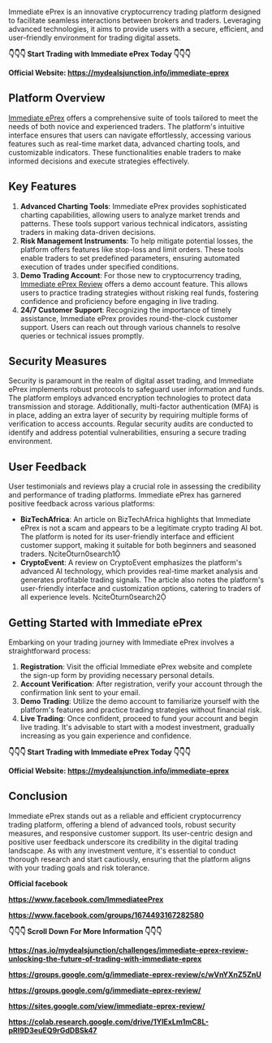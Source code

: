 Immediate ePrex is an innovative cryptocurrency trading platform designed to facilitate seamless interactions between brokers and traders. Leveraging advanced technologies, it aims to provide users with a secure, efficient, and user-friendly environment for trading digital assets.

<strong>👇👇👇 Start Trading with Immediate ePrex Today 👇👇👇</strong>

<strong>Official Website: <a href="https://mydealsjunction.info/immediate-eprex">https://mydealsjunction.info/immediate-eprex</a></strong>
<h2><strong>Platform Overview</strong></h2>
<a href="https://www.facebook.com/ImmediateePrex">Immediate ePrex</a> offers a comprehensive suite of tools tailored to meet the needs of both novice and experienced traders. The platform's intuitive interface ensures that users can navigate effortlessly, accessing various features such as real-time market data, advanced charting tools, and customizable indicators. These functionalities enable traders to make informed decisions and execute strategies effectively.
<h2><strong>Key Features</strong></h2>
<ol>
 	<li><strong>Advanced Charting Tools</strong>: Immediate ePrex provides sophisticated charting capabilities, allowing users to analyze market trends and patterns. These tools support various technical indicators, assisting traders in making data-driven decisions.</li>
 	<li><strong>Risk Management Instruments</strong>: To help mitigate potential losses, the platform offers features like stop-loss and limit orders. These tools enable traders to set predefined parameters, ensuring automated execution of trades under specified conditions.</li>
 	<li><strong>Demo Trading Account</strong>: For those new to cryptocurrency trading, <a href="https://www.facebook.com/groups/1674493167282580">Immediate ePrex Review</a> offers a demo account feature. This allows users to practice trading strategies without risking real funds, fostering confidence and proficiency before engaging in live trading.</li>
 	<li><strong>24/7 Customer Support</strong>: Recognizing the importance of timely assistance, Immediate ePrex provides round-the-clock customer support. Users can reach out through various channels to resolve queries or technical issues promptly.</li>
</ol>
<h2><strong>Security Measures</strong></h2>
Security is paramount in the realm of digital asset trading, and Immediate ePrex implements robust protocols to safeguard user information and funds. The platform employs advanced encryption technologies to protect data transmission and storage. Additionally, multi-factor authentication (MFA) is in place, adding an extra layer of security by requiring multiple forms of verification to access accounts. Regular security audits are conducted to identify and address potential vulnerabilities, ensuring a secure trading environment.
<h2><strong>User Feedback</strong></h2>
User testimonials and reviews play a crucial role in assessing the credibility and performance of trading platforms. Immediate ePrex has garnered positive feedback across various platforms:
<ul>
 	<li><strong>BizTechAfrica</strong>: An article on BizTechAfrica highlights that Immediate ePrex is not a scam and appears to be a legitimate crypto trading AI bot. The platform is noted for its user-friendly interface and efficient customer support, making it suitable for both beginners and seasoned traders. citeturn0search1</li>
 	<li><strong>CryptoEvent</strong>: A review on CryptoEvent emphasizes the platform's advanced AI technology, which provides real-time market analysis and generates profitable trading signals. The article also notes the platform's user-friendly interface and customization options, catering to traders of all experience levels. citeturn0search2</li>
</ul>
<h2><strong>Getting Started with Immediate ePrex</strong></h2>
Embarking on your trading journey with Immediate ePrex involves a straightforward process:
<ol>
 	<li><strong>Registration</strong>: Visit the official Immediate ePrex website and complete the sign-up form by providing necessary personal details.</li>
 	<li><strong>Account Verification</strong>: After registration, verify your account through the confirmation link sent to your email.</li>
 	<li><strong>Demo Trading</strong>: Utilize the demo account to familiarize yourself with the platform's features and practice trading strategies without financial risk.</li>
 	<li><strong>Live Trading</strong>: Once confident, proceed to fund your account and begin live trading. It's advisable to start with a modest investment, gradually increasing as you gain experience and confidence.</li>
</ol>
<strong>👇👇👇 Start Trading with Immediate ePrex Today 👇👇👇</strong>

<strong>Official Website: <a href="https://mydealsjunction.info/immediate-eprex">https://mydealsjunction.info/immediate-eprex</a></strong>
<h2><strong>Conclusion</strong></h2>
Immediate ePrex stands out as a reliable and efficient cryptocurrency trading platform, offering a blend of advanced tools, robust security measures, and responsive customer support. Its user-centric design and positive user feedback underscore its credibility in the digital trading landscape. As with any investment venture, it's essential to conduct thorough research and start cautiously, ensuring that the platform aligns with your trading goals and risk tolerance.

<strong>Official facebook</strong>

<strong><a href="https://www.facebook.com/ImmediateePrex">https://www.facebook.com/ImmediateePrex</a></strong>

<strong><a href="https://www.facebook.com/groups/1674493167282580">https://www.facebook.com/groups/1674493167282580</a></strong>

<strong>👇👇👇 Scroll Down For More Information 👇👇👇</strong>

<strong><a href="https://nas.io/mydealsjunction/challenges/immediate-eprex-review-unlocking-the-future-of-trading-with-immediate-eprex">https://nas.io/mydealsjunction/challenges/immediate-eprex-review-unlocking-the-future-of-trading-with-immediate-eprex</a></strong>

<strong><a href="https://groups.google.com/g/immediate-eprex-review/c/wVnYXnZ5ZnU">https://groups.google.com/g/immediate-eprex-review/c/wVnYXnZ5ZnU</a></strong>

<strong><a href="https://groups.google.com/g/immediate-eprex-review/">https://groups.google.com/g/immediate-eprex-review/</a></strong>

<strong><a href="https://sites.google.com/view/immediate-eprex-review/">https://sites.google.com/view/immediate-eprex-review/</a></strong>

<strong><a href="https://colab.research.google.com/drive/1YIExLm1mC8L-pRl9D3euEQ9rGdDBSk47">https://colab.research.google.com/drive/1YIExLm1mC8L-pRl9D3euEQ9rGdDBSk47
